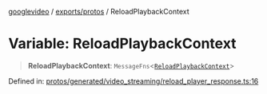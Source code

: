 [googlevideo](../../../README.md) / [exports/protos](../README.md) / ReloadPlaybackContext

# Variable: ReloadPlaybackContext

> **ReloadPlaybackContext**: `MessageFns`\<[`ReloadPlaybackContext`](../interfaces/ReloadPlaybackContext.md)\>

Defined in: [protos/generated/video\_streaming/reload\_player\_response.ts:16](https://github.com/LuanRT/googlevideo/blob/cc730b4dbadc5ae882d6aa28d716e442943577fa/protos/generated/video_streaming/reload_player_response.ts#L16)
